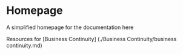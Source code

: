 # Homepage 
A simplified homepage for the documentation here 

Resources for [Business Continuity] (./Business Continuity/business continuity.md)